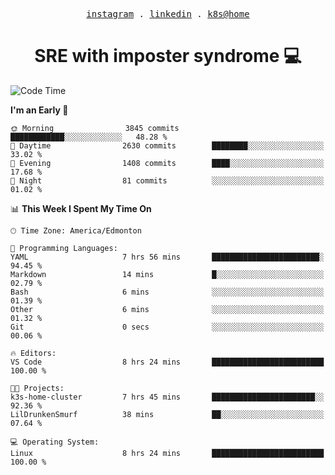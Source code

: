 <p align="center">
  <samp>
    <a href="https://www.instagram.com/lildrunkensmurf/">instagram</a> .
    <a href="https://www.linkedin.com/in/joryirving/">linkedin</a> .
    <a href="https://github.com/LilDrunkenSmurf/k3s-home-cluster">k8s@home</a>
  </samp>
</p>

<h1 align="center">
  SRE with imposter syndrome 💻
</h1>

<!--START_SECTION:waka-->
![Code Time](http://img.shields.io/badge/Code%20Time-7%20hrs%2054%20mins-blue)

**I'm an Early 🐤** 

```text
🌞 Morning                3845 commits        ████████████░░░░░░░░░░░░░   48.28 % 
🌆 Daytime                2630 commits        ████████░░░░░░░░░░░░░░░░░   33.02 % 
🌃 Evening                1408 commits        ████░░░░░░░░░░░░░░░░░░░░░   17.68 % 
🌙 Night                  81 commits          ░░░░░░░░░░░░░░░░░░░░░░░░░   01.02 % 
```


📊 **This Week I Spent My Time On** 

```text
🕑︎ Time Zone: America/Edmonton

💬 Programming Languages: 
YAML                     7 hrs 56 mins       ████████████████████████░   94.45 % 
Markdown                 14 mins             █░░░░░░░░░░░░░░░░░░░░░░░░   02.79 % 
Bash                     6 mins              ░░░░░░░░░░░░░░░░░░░░░░░░░   01.39 % 
Other                    6 mins              ░░░░░░░░░░░░░░░░░░░░░░░░░   01.32 % 
Git                      0 secs              ░░░░░░░░░░░░░░░░░░░░░░░░░   00.06 % 

🔥 Editors: 
VS Code                  8 hrs 24 mins       █████████████████████████   100.00 % 

🐱‍💻 Projects: 
k3s-home-cluster         7 hrs 45 mins       ███████████████████████░░   92.36 % 
LilDrunkenSmurf          38 mins             ██░░░░░░░░░░░░░░░░░░░░░░░   07.64 % 

💻 Operating System: 
Linux                    8 hrs 24 mins       █████████████████████████   100.00 % 
```


<!--END_SECTION:waka-->